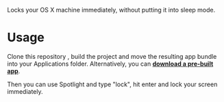 Locks your OS X machine immediately, without putting it into sleep mode.

# Usage

Clone this repository , build the project and move the resulting app bundle into your Applications folder.
Alternatively, you can [**download a pre-built app**](http://i.kkaefer.com/Lock.zip).

Then you can use Spotlight and type "lock", hit enter and lock your screen immediately.
